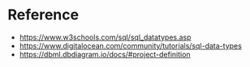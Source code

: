 # Reference

- https://www.w3schools.com/sql/sql_datatypes.asp
- https://www.digitalocean.com/community/tutorials/sql-data-types
- https://dbml.dbdiagram.io/docs/#project-definition
